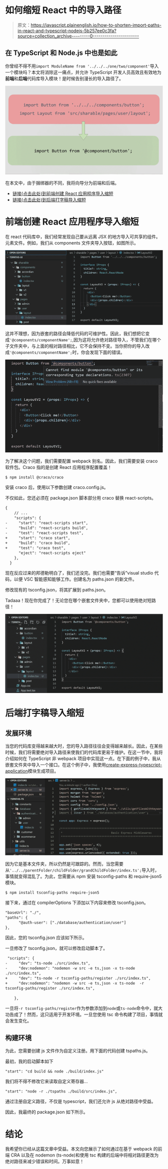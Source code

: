# 如何缩短 React 中的导入路径

> 原文：<https://javascript.plainenglish.io/how-to-shorten-import-paths-in-react-and-typescript-nodejs-5b257ee0c3fa?source=collection_archive---------0----------------------->

## 在 TypeScript 和 Node.js 中也是如此

你曾经不得不用`import ModuleName from '../../../one/two/component'`导入一个模块吗？本文将消除这一痛点，并允许 TypeScript 开发人员高效且有效地为**前端**和**后端**代码库导入模块！是时候告别漫长的导入路径了。

![](img/1d2438fea62bab596d7f4bd3b4c37da9.png)

在本文中，由于捆绑器的不同，我将向导分为前端和后端。

*   [链接(点击此处)到前端创建 React 应用程序导入缩短](#61c3)
*   [链接(点击此处)到后端打字稿导入缩短](#a80e)

# 前端创建 React 应用程序导入缩短

在 react 代码库中，我们经常发现自己要从远离 JSX 的地方导入可共享的组件。元素文件。例如，我们从 components 文件夹导入按钮，如图所示。

![](img/0e6ee57920121e9e158a6eba12a63945.png)

这并不理想，因为嵌套的路径会降低代码的可维护性。因此，我们想把它变成`'@components/componentName';`,因为这将允许绝对路径导入，不管我们在哪个子文件夹中，与上面的相对路径相比，它不会保持不变。当你把你的导入改成`'@components/componentName';`时，你会发现下面的错误。

![](img/f9c486c57b26d0717f4d1839fc92547e.png)

为了解决这个问题，我们需要配置 webpack 别名。因此，我们需要安装 craco 软件包。Craco 指的是创建 React 应用程序配置覆盖！

```
$ npm install @craco/craco
```

安装 craco 后，使用以下参数创建 craco.config.js。

不仅如此，您还必须在 package.json 脚本部分用 craco 替换 react-scripts。

```
{
    // ...
    "scripts": {
-     "start": "react-scripts start",
-     "build": "react-scripts build",
-     "test": "react-scripts test",
+     "start": "craco start",
+     "build": "craco build",
+     "test": "craco test",
      "eject": "react-scripts eject"
    },
  }
```

现在反应过来的邦德勒明白了，我们还没完。我们也需要“告诉”visual studio 代码，以便 VSC 智能感知能够工作。创建名为 paths.json 的新文件。

修改现有的 tsconfig.json，将其扩展到 paths.json。

Tadaaa！现在你完成了！无论您在哪个嵌套文件夹中，您都可以使用绝对短路径！

![](img/4055675c07000566270a551bc03ee7d2.png)

# 后端打字稿导入缩短

## 发展环境

当您的代码库变得越来越大时，您的导入路径往往会变得越来越长。因此，在某些时候，我们将需要绝对导入路径来使我们的代码库更易于维护。在这一节中，我将介绍如何在 TypeScript 非 webpack 项目中实现这一点。在下面的例子中，我从嵌套文件夹中导入一个接口。在这个例子中，我使用[create-express-typescript-application](https://www.npmjs.com/package/create-express-typescript-application)模块生成项目。

![](img/df9f4e7df16ccae5440f1072c75d8e8d.png)

因为它是基本文件夹，所以仍然是可跟踪的。然而，当您需要从`'../../parentFolder/childFolder/grandChildFolder/index.ts';`导入时，事情就变得混乱了。为此，您需要从 npm 安装 tsconfig-paths 和 require-json5 模块。

```
$ npm install tsconfig-paths require-json5
```

接下来，通过在 compilerOptions 下添加以下内容来修改 tsconfig.json。

```
"baseUrl": "./",    
"paths": {
      "@auth-user": ["./database/authentication/user"]
},
```

因此，您的 tsconfig.json 应该如下所示。

一旦修改了 tsconfig.json，就可以修改启动脚本了。

```
 "scripts": {
-     "dev": "ts-node ./src/index.ts",
-     "dev:nodemon": "nodemon -w src -e ts,json -x ts-node ./src/index.ts",
+     "dev": "ts-node -r tsconfig-paths/register ./src/index.ts",
+     "dev:nodemon": "nodemon -w src -e ts,json -x ts-node  -r tsconfig-paths/register ./src/index.ts",

    },
```

一旦将`-r tsconfig-paths/register`作为参数添加到`node`或`ts-node`命令中，就大功告成了！然而，这只适用于开发环境。一旦您使用 tsc 命令构建了项目，事情就会发生变化。

## 构建环境

为此，您需要创建 js 文件作为自定义注册。用下面的代码创建 tspaths.js。

最初，我的启动脚本如下

```
"start": "cd build && node ./build/index.js"
```

我们将不得不修改它来读取自定义寄存器…

```
"start": "node -r ./tspaths ./build/src/index.js",
```

通过注册自定义路径，不仅是 typescript，我们还允许 js 从绝对路径中受益。

因此，我最终的 package.json 如下所示。

# 结论

我希望你已经从这篇文章中受益。本文向您展示了如何通过在基于 webpack 的前端 CRA 以及在 nodemon (ts-node)和使用 tsc 构建的后端中将相对路径更改为绝对路径来减少错误和时间。万事如意！